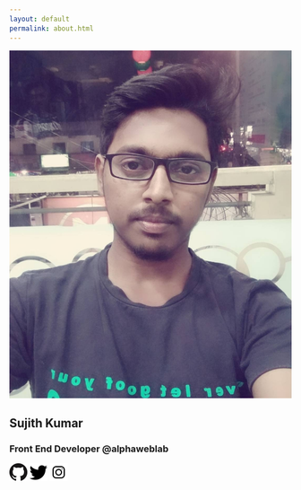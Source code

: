 ```yaml
---
layout: default
permalink: about.html
---
```

<div class="c-profile">
    <div class="c-profile-img">
        <img src="/assets/images/sanju.jpg" alt="Sujith Kumar">
    </div>
    <h2>Sujith Kumar</h2>
    <h3>Front End Developer @alphaweblab</h3>
    <p>
        <a href="https://github.com/SujithJr"><img src="/assets/images/github.png" alt="git-hub"></a>
        <a href="https://twitter.com/Sanjusrt10"><img src="/assets/images/twitter.png" alt="twitter"></a>
        <a href="https://www.instagram.com/sanju_3021/"><img src="/assets/images/insta.png" alt="instagram"></a>
    </p>
</div>
